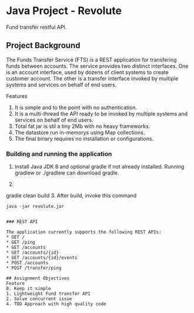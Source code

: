 # Java Project - Revolute
Fund transfer restful API.

## Project Background
The Funds Transfer Service (FTS) is a REST application for transfering funds between accounts. 
The service provides two distinct interfaces. One is an account interface, used by dozens of client systems 
to create customer account. The other is a transfer interface invoked by multiple systems and services on behalf of end users.

Features
1. It is simple and to the point with no authentication.
2. It is a multi-thread the API ready to be invoked by multiple systems and services on behalf of end users.
4. Total fat jar is stil a tiny 2Mb with no heavy frameworks.
5. The datastore run in-memorys using Map collections.
6. The final binary requires no installation or configurations.

### Building and running the application
1. Install Java JDK 8 and optional gradle if not already installed. Running gradlew or ./gradlew can download gradle.
2. ```cmd
gradle clean build
3. After build, invoke this command
```
java -jar revolute.jar


### REST API

The application currently supports the following REST APIs:
* GET /
* GET /ping
* GET /accounts
* GET /accounts/{id}
* GET /accounts/{id}/events
* POST /accounts
* POST /transfer/ping

## Assignment Objectives
Feature 
0. Keep it simple
1. Lightweight Fund transfer API
2. Solve concurrent issue
4. TDD Approach with high quality code
